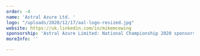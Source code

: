 ```yaml
---
order: -4
name: 'Astral Azure Ltd. '
logo: "/uploads/2020/12/17/aal-logo-resized.jpg"
website: https://uk.linkedin.com/in/mikemcewing
sponsorship: 'Astral Azure Limited: National Championship 2020 sponsors'
moreInfo: ''

---
```

